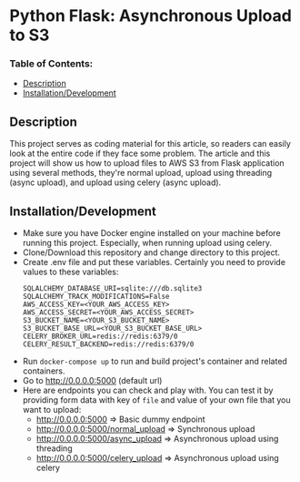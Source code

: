 # Python Flask: Asynchronous Upload to S3

### Table of Contents:

- [Description](#description)
- [Installation/Development](#installationdevelopment)

## Description

This project serves as coding material for this article, so readers can easily look at the entire code if they face some problem. The article and this project will show us how to upload files to AWS S3 from Flask application using several methods, they're normal upload, upload using threading (async upload), and upload using celery (async upload).

## Installation/Development

- Make sure you have Docker engine installed on your machine before running this project. Especially, when running upload using celery.
- Clone/Download this repository and change directory to this project.
- Create .env file and put these variables. Certainly you need to provide values to these variables:
  ```text
  SQLALCHEMY_DATABASE_URI=sqlite:///db.sqlite3
  SQLALCHEMY_TRACK_MODIFICATIONS=False
  AWS_ACCESS_KEY=<YOUR_AWS_ACCESS_KEY>
  AWS_ACCESS_SECRET=<YOUR_AWS_ACCESS_SECRET>
  S3_BUCKET_NAME=<YOUR_S3_BUCKET_NAME>
  S3_BUCKET_BASE_URL=<YOUR_S3_BUCKET_BASE_URL>
  CELERY_BROKER_URL=redis://redis:6379/0
  CELERY_RESULT_BACKEND=redis://redis:6379/0
  ```
- Run `docker-compose up` to run and build project's container and related containers.
- Go to http://0.0.0.0:5000 (default url)
- Here are endpoints you can check and play with. You can test it by providing form data with key of `file` and value of your own file that you want to upload:
  - http://0.0.0.0:5000 => Basic dummy endpoint
  - http://0.0.0.0:5000/normal_upload => Synchronous upload
  - http://0.0.0.0:5000/async_upload => Asynchronous upload using threading
  - http://0.0.0.0:5000/celery_upload => Asynchronous upload using celery
